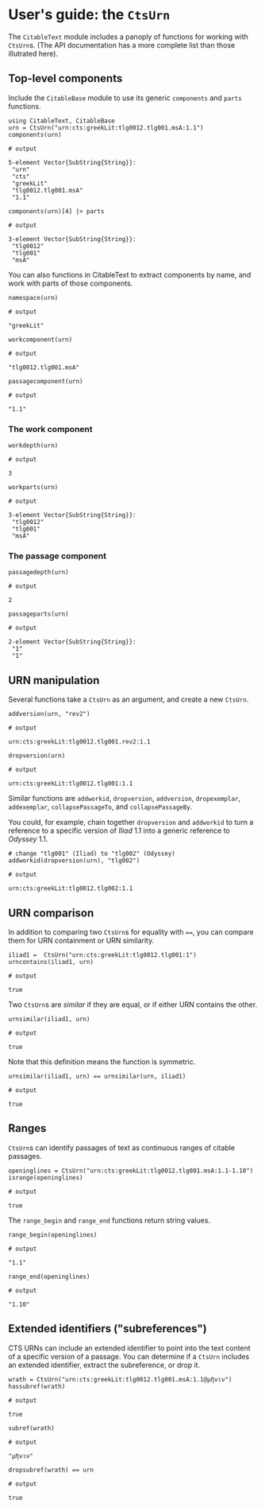 # User's guide: the `CtsUrn`

The `CitableText` module includes a panoply of functions for working with `CtsUrn`s.  (The API documentation has a more complete list than those illutrated here).

## Top-level components

Include the `CitableBase` module to use its generic `components` and `parts` functions.

```jldoctest manip
using CitableText, CitableBase
urn = CtsUrn("urn:cts:greekLit:tlg0012.tlg001.msA:1.1")
components(urn)

# output

5-element Vector{SubString{String}}:
 "urn"
 "cts"
 "greekLit"
 "tlg0012.tlg001.msA"
 "1.1"
```


```jldoctest manip
components(urn)[4] |> parts

# output

3-element Vector{SubString{String}}:
 "tlg0012"
 "tlg001"
 "msA"
```

You can also functions in CitableText to extract components by name, and work with parts of those components.

```jldoctest manip
namespace(urn)

# output

"greekLit"
```

```jldoctest manip
workcomponent(urn)

# output

"tlg0012.tlg001.msA"
```


```jldoctest manip
passagecomponent(urn)

# output

"1.1"
```


### The work component

```jldoctest manip
workdepth(urn)

# output

3
```

```jldoctest manip
workparts(urn)

# output

3-element Vector{SubString{String}}:
 "tlg0012"
 "tlg001"
 "msA"
```





### The passage component


```jldoctest manip
passagedepth(urn)

# output

2
```

```jldoctest manip
passageparts(urn)

# output

2-element Vector{SubString{String}}:
 "1"
 "1"
```

## URN manipulation

Several functions take a `CtsUrn` as an argument, and create a new `CtsUrn`.

```jldoctest manip
addversion(urn, "rev2")

# output

urn:cts:greekLit:tlg0012.tlg001.rev2:1.1
```


```jldoctest manip
dropversion(urn)

# output

urn:cts:greekLit:tlg0012.tlg001:1.1
```

Similar functions are `addworkid`,   `dropversion`, `addversion`,  `dropexemplar`, `addexemplar`,  `collapsePassageTo`, and `collapsePassageBy`.

You could, for example, chain together `dropversion` and `addworkid` to turn a reference to a specific version of *Iliad* 1.1 into a generic reference to *Odyssey* 1.1.


```jldoctest manip
# change "tlg001" (Iliad) to "tlg002" (Odyssey)
addworkid(dropversion(urn), "tlg002") 

# output

urn:cts:greekLit:tlg0012.tlg002:1.1
```

## URN comparison

In addition to comparing two `CtsUrn`s for equality with `==`, you can compare them for URN containment or URN similarity.

```jldoctest manip
iliad1 =  CtsUrn("urn:cts:greekLit:tlg0012.tlg001:1")
urncontains(iliad1, urn)

# output

true
```

Two `CtsUrn`s are *similar* if they are equal, or if either URN contains the other.


```jldoctest manip
urnsimilar(iliad1, urn)

# output

true
```

Note that this definition means the function is symmetric.


```jldoctest manip
urnsimilar(iliad1, urn) == urnsimilar(urn, iliad1)

# output

true
```


## Ranges

`CtsUrn`s can identify passages of text as continuous ranges of citable passages.  


```jldoctest manip
openinglines = CtsUrn("urn:cts:greekLit:tlg0012.tlg001.msA:1.1-1.10")
isrange(openinglines)

# output

true
```

The `range_begin` and `range_end` functions return string values.

```jldoctest manip
range_begin(openinglines)

# output

"1.1"
```

```jldoctest manip
range_end(openinglines)

# output

"1.10"
```

## Extended identifiers ("subreferences")

CTS URNs can include an extended identifier to point into the text content of a specific version of a passage. You can determine if a `CtsUrn` includes an extended identifier, extract the subreference, or drop it.


```jldoctest manip
wrath = CtsUrn("urn:cts:greekLit:tlg0012.tlg001.msA:1.1@μῆνιν")
hassubref(wrath)

# output

true
```


```jldoctest manip
subref(wrath)

# output

"μῆνιν"
```



```jldoctest manip
dropsubref(wrath) == urn

# output

true
```